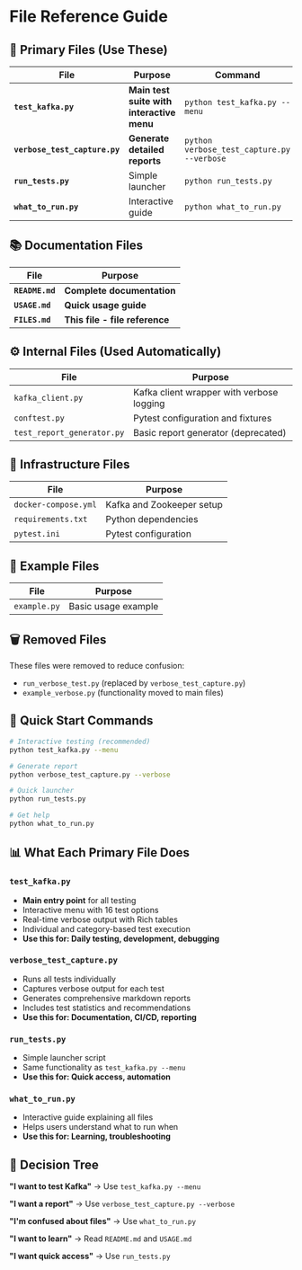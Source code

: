 # File Reference Guide

## 🎯 Primary Files (Use These)

| File | Purpose | Command |
|------|---------|---------|
| **`test_kafka.py`** | **Main test suite with interactive menu** | `python test_kafka.py --menu` |
| **`verbose_test_capture.py`** | **Generate detailed reports** | `python verbose_test_capture.py --verbose` |
| **`run_tests.py`** | Simple launcher | `python run_tests.py` |
| **`what_to_run.py`** | Interactive guide | `python what_to_run.py` |

## 📚 Documentation Files

| File | Purpose |
|------|---------|
| **`README.md`** | **Complete documentation** |
| **`USAGE.md`** | **Quick usage guide** |
| **`FILES.md`** | **This file - file reference** |

## ⚙️ Internal Files (Used Automatically)

| File | Purpose |
|------|---------|
| `kafka_client.py` | Kafka client wrapper with verbose logging |
| `conftest.py` | Pytest configuration and fixtures |
| `test_report_generator.py` | Basic report generator (deprecated) |

## 🐳 Infrastructure Files

| File | Purpose |
|------|---------|
| `docker-compose.yml` | Kafka and Zookeeper setup |
| `requirements.txt` | Python dependencies |
| `pytest.ini` | Pytest configuration |

## 📖 Example Files

| File | Purpose |
|------|---------|
| `example.py` | Basic usage example |

## 🗑️ Removed Files

These files were removed to reduce confusion:
- `run_verbose_test.py` (replaced by `verbose_test_capture.py`)
- `example_verbose.py` (functionality moved to main files)

## 🚀 Quick Start Commands

```bash
# Interactive testing (recommended)
python test_kafka.py --menu

# Generate report
python verbose_test_capture.py --verbose

# Quick launcher
python run_tests.py

# Get help
python what_to_run.py
```

## 📊 What Each Primary File Does

### `test_kafka.py`
- **Main entry point** for all testing
- Interactive menu with 16 test options
- Real-time verbose output with Rich tables
- Individual and category-based test execution
- **Use this for: Daily testing, development, debugging**

### `verbose_test_capture.py`
- Runs all tests individually
- Captures verbose output for each test
- Generates comprehensive markdown reports
- Includes test statistics and recommendations
- **Use this for: Documentation, CI/CD, reporting**

### `run_tests.py`
- Simple launcher script
- Same functionality as `test_kafka.py --menu`
- **Use this for: Quick access, automation**

### `what_to_run.py`
- Interactive guide explaining all files
- Helps users understand what to run when
- **Use this for: Learning, troubleshooting**

## 🎯 Decision Tree

**"I want to test Kafka"** → Use `test_kafka.py --menu`

**"I want a report"** → Use `verbose_test_capture.py --verbose`

**"I'm confused about files"** → Use `what_to_run.py`

**"I want to learn"** → Read `README.md` and `USAGE.md`

**"I want quick access"** → Use `run_tests.py`
